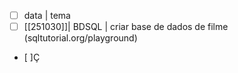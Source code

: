 - [ ] data      | tema
- [ ] [[251030]]| BDSQL | criar base de dados de filme (sqltutorial.org/playground)
- [ ]Ç